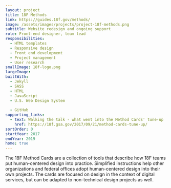 ```yaml
---
layout: project
title: 18F Methods
link: https://guides.18f.gov/methods/
image: /assets/images/projects/project-18f-methods.png
subtitle: Website redesign and ongoing support
role: Front-end designer, team lead
responsibilities:
  - HTML templates
  - Responsive design
  - Front end development
  - Project management
  - User research 
smallImage: 18f-logo.png
largeImage:
builtWith:
  - Jekyll
  - SASS
  - HTML
  - JavaScript
  - U.S. Web Design System
  
  - GitHub
supporting_links:
  - text: Walking the talk - what went into the Method Cards' tune-up
    href: https://18f.gsa.gov/2017/09/21/method-cards-tune-up/
sortOrder: 0
startYear: 2017
endYear: 2019
home: true
---
```

The 18F Method Cards are a collection of tools that describe how 18F teams put human-centered design into practice. Simplified instructions help other organizations and federal offices adopt human-centered design into their own projects. The cards are focused on design in the context of digital services, but can be adapted to non-technical design projects as well.
